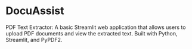 # DocuAssist
PDF Text Extractor: A basic Streamlit web application that allows users to upload PDF documents and view the extracted text. Built with Python, Streamlit, and PyPDF2.
